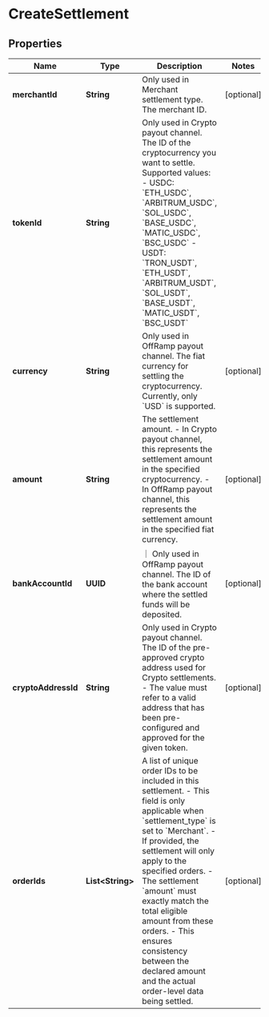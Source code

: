 

# CreateSettlement


## Properties

| Name | Type | Description | Notes |
|------------ | ------------- | ------------- | -------------|
|**merchantId** | **String** | Only used in Merchant settlement type. The merchant ID.  |  [optional] |
|**tokenId** | **String** | Only used in Crypto payout channel. The ID of the cryptocurrency you want to settle. Supported values:  - USDC: &#x60;ETH_USDC&#x60;, &#x60;ARBITRUM_USDC&#x60;, &#x60;SOL_USDC&#x60;, &#x60;BASE_USDC&#x60;, &#x60;MATIC_USDC&#x60;, &#x60;BSC_USDC&#x60; - USDT: &#x60;TRON_USDT&#x60;, &#x60;ETH_USDT&#x60;, &#x60;ARBITRUM_USDT&#x60;, &#x60;SOL_USDT&#x60;, &#x60;BASE_USDT&#x60;, &#x60;MATIC_USDT&#x60;, &#x60;BSC_USDT&#x60;  |  |
|**currency** | **String** | Only used in OffRamp payout channel. The fiat currency for settling the cryptocurrency. Currently, only &#x60;USD&#x60; is supported.  |  [optional] |
|**amount** | **String** | The settlement amount. - In Crypto payout channel, this represents the settlement amount in the specified cryptocurrency. - In OffRamp payout channel, this represents the settlement amount in the specified fiat currency.  |  [optional] |
|**bankAccountId** | **UUID** | ｜ Only used in OffRamp payout channel. The ID of the bank account where the settled funds will be deposited. |  [optional] |
|**cryptoAddressId** | **String** | Only used in Crypto payout channel. The ID of the pre-approved crypto address used for Crypto settlements. - The value must refer to a valid address that has been pre-configured and approved for the given token.  |  [optional] |
|**orderIds** | **List&lt;String&gt;** | A list of unique order IDs to be included in this settlement.  - This field is only applicable when &#x60;settlement_type&#x60; is set to &#x60;Merchant&#x60;. - If provided, the settlement will only apply to the specified orders. - The settlement &#x60;amount&#x60; must exactly match the total eligible amount from these orders. - This ensures consistency between the declared amount and the actual order-level data being settled.  |  [optional] |



